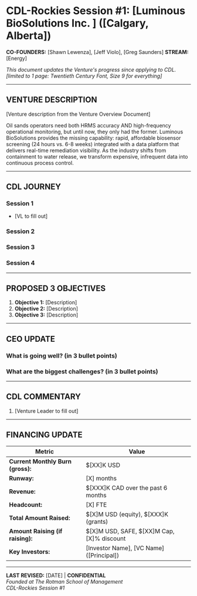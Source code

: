 # CDL-Rockies Session #1: [Luminous BioSolutions Inc. ] ([Calgary, Alberta])

**CO-FOUNDERS:** [Shawn Lewenza], [Jeff Violo], [Greg Saunders]
**STREAM:** [Energy]

_This document updates the Venture's progress since applying to CDL. [limited to 1 page: Twentieth Century Font, Size 9 for everything]_

---

## VENTURE DESCRIPTION

[Venture description from the Venture Overview Document] 

Oil sands operators need both HRMS accuracy AND high-frequency operational monitoring, but until now, they only had the former. Luminous BioSolutions provides the missing capability: rapid, affordable biosensor screening (24 hours vs. 6-8 weeks) integrated with a data platform that delivers real-time remediation visibility. As the industry shifts from containment to water release, we transform expensive, infrequent data into continuous process control.

---

## CDL JOURNEY

### Session 1

- [VL to fill out]
 
### Session 2

### Session 3

### Session 4

---

## PROPOSED 3 OBJECTIVES

1. **Objective 1:** [Description]
2. **Objective 2:** [Description]
3. **Objective 3:** [Description]

---

## CEO UPDATE

### What is going well? (in 3 bullet points)

### What are the biggest challenges? (in 3 bullet points)

---

## CDL COMMENTARY

1. [Venture Leader to fill out]

---

## FINANCING UPDATE

|Metric|Value|
|---|---|
|**Current Monthly Burn (gross):**|$[XX]K USD|
|**Runway:**|[X] months|
|**Revenue:**|$[XXX]K CAD over the past 6 months|
|**Headcount:**|[X] FTE|
|**Total Amount Raised:**|$[X]M USD (equity), $[XXX]K (grants)|
|**Amount Raising (if raising):**|$[X]M USD, SAFE, $[XX]M Cap, [X]% discount|
|**Key Investors:**|[Investor Name], [VC Name] ([Principal])|

---

**LAST REVISED:** [DATE] | **CONFIDENTIAL**  
_Founded at The Rotman School of Management_  
_CDL-Rockies Session #1_